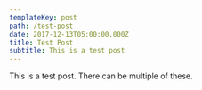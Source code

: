 ```yaml
---
templateKey: post
path: /test-post
date: 2017-12-13T05:00:00.000Z
title: Test Post
subtitle: This is a test post
---
```

This is a test post. There can be multiple of these.
